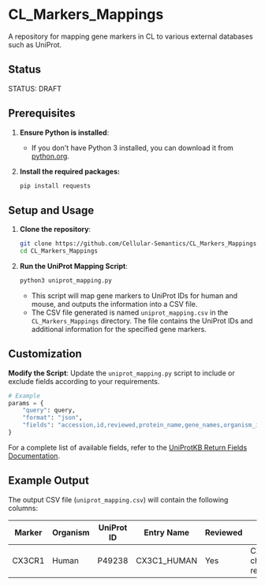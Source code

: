 # CL_Markers_Mappings

A repository for mapping gene markers in CL to various external databases such as UniProt.

## Status
STATUS: DRAFT

## Prerequisites

1. **Ensure Python is installed**:
    - If you don't have Python 3 installed, you can download it from [python.org](https://www.python.org/downloads/).
   
2. **Install the required packages:**

    ```sh
    pip install requests
    ```

## Setup and Usage 

1. **Clone the repository**:
   
    ```sh
    git clone https://github.com/Cellular-Semantics/CL_Markers_Mappings
    cd CL_Markers_Mappings
    ```
    

2. **Run the UniProt Mapping Script**:
    ```sh
    python3 uniprot_mapping.py
    ```

    - This script will map gene markers to UniProt IDs for human and mouse, and outputs the information into a CSV file.
    - The CSV file generated is named `uniprot_mapping.csv` in the `CL_Markers_Mappings` directory. The file contains the UniProt IDs and additional information for the specified gene markers.

## Customization

**Modify the Script**: Update the `uniprot_mapping.py` script to include or exclude fields according to your requirements.

```python
# Example
params = {
    "query": query,
    "format": "json",
    "fields": "accession,id,reviewed,protein_name,gene_names,organism_id"  # Customize these fields as needed
}
```

For a complete list of available fields, refer to the [UniProtKB Return Fields Documentation](https://www.uniprot.org/help/return_fields).

## Example Output

The output CSV file (`uniprot_mapping.csv`) will contain the following columns:

| Marker | Organism | UniProt ID | Entry Name | Reviewed | Protein Names | Genes |
|--------|----------|------------|------------|----------|---------------|-------|
| CX3CR1 | Human    | P49238     | CX3C1_HUMAN| Yes      | CX3C chemokine receptor 1 | CX3CR1 |

